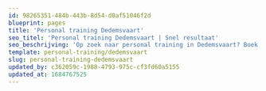 ```yaml
---
id: 98265351-484b-443b-8d54-d0af51046f2d
blueprint: pages
title: 'Personal training Dedemsvaart'
seo_titel: 'Personal training Dedemsvaart | Snel resultaat'
seo_beschrijving: 'Op zoek naar personal training in Dedemsvaart? Boek jouw gratis proefles nu online! ✓Geheel vrijblijvend!'
template: personal-training/dedemsvaart
slug: personal-training-dedemsvaart
updated_by: c362059c-1988-4793-975c-cf3fd60a5155
updated_at: 1684767525
---
```

